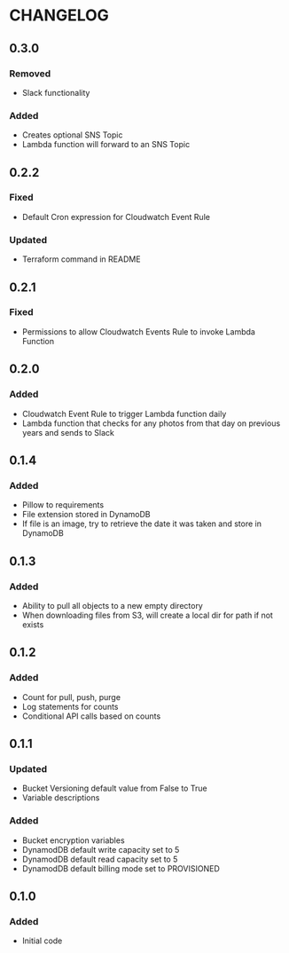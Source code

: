 # CHANGELOG

## 0.3.0

### Removed

* Slack functionality

### Added

* Creates optional SNS Topic
* Lambda function will forward to an SNS Topic

## 0.2.2

### Fixed

* Default Cron expression for Cloudwatch Event Rule

### Updated

* Terraform command in README

## 0.2.1

### Fixed

* Permissions to allow Cloudwatch Events Rule to invoke Lambda Function

## 0.2.0

### Added

* Cloudwatch Event Rule to trigger Lambda function daily
* Lambda function that checks for any photos from that day on previous years and sends to Slack

## 0.1.4

### Added

* Pillow to requirements
* File extension stored in DynamoDB
* If file is an image, try to retrieve the date it was taken and store in DynamoDB

## 0.1.3

### Added

* Ability to pull all objects to a new empty directory
* When downloading files from S3, will create a local dir for path if not exists

## 0.1.2

### Added

* Count for pull, push, purge
* Log statements for counts
* Conditional API calls based on counts

## 0.1.1

### Updated

* Bucket Versioning default value from False to True
* Variable descriptions

### Added

* Bucket encryption variables
* DynamodDB default write capacity set to 5
* DynamodDB default read capacity set to 5
* DynamodDB default billing mode set to PROVISIONED

## 0.1.0

### Added

* Initial code
